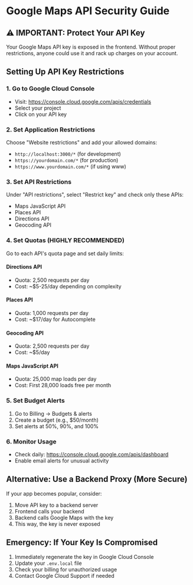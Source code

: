 # Google Maps API Security Guide

## ⚠️ IMPORTANT: Protect Your API Key

Your Google Maps API key is exposed in the frontend. Without proper restrictions, anyone could use it and rack up charges on your account.

## Setting Up API Key Restrictions

### 1. Go to Google Cloud Console
- Visit: https://console.cloud.google.com/apis/credentials
- Select your project
- Click on your API key

### 2. Set Application Restrictions
Choose "Website restrictions" and add your allowed domains:
- `http://localhost:3000/*` (for development)
- `https://yourdomain.com/*` (for production)
- `https://www.yourdomain.com/*` (if using www)

### 3. Set API Restrictions
Under "API restrictions", select "Restrict key" and check only these APIs:
- Maps JavaScript API
- Places API
- Directions API
- Geocoding API

### 4. Set Quotas (HIGHLY RECOMMENDED)
Go to each API's quota page and set daily limits:

#### Directions API
- Quota: 2,500 requests per day
- Cost: ~$5-25/day depending on complexity

#### Places API  
- Quota: 1,000 requests per day
- Cost: ~$17/day for Autocomplete

#### Geocoding API
- Quota: 2,500 requests per day
- Cost: ~$5/day

#### Maps JavaScript API
- Quota: 25,000 map loads per day
- Cost: First 28,000 loads free per month

### 5. Set Budget Alerts
1. Go to Billing → Budgets & alerts
2. Create a budget (e.g., $50/month)
3. Set alerts at 50%, 90%, and 100%

### 6. Monitor Usage
- Check daily: https://console.cloud.google.com/apis/dashboard
- Enable email alerts for unusual activity

## Alternative: Use a Backend Proxy (More Secure)

If your app becomes popular, consider:
1. Move API key to a backend server
2. Frontend calls your backend
3. Backend calls Google Maps with the key
4. This way, the key is never exposed

## Emergency: If Your Key Is Compromised

1. Immediately regenerate the key in Google Cloud Console
2. Update your `.env.local` file
3. Check your billing for unauthorized usage
4. Contact Google Cloud Support if needed